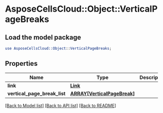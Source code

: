# AsposeCellsCloud::Object::VerticalPageBreaks

## Load the model package
```perl
use AsposeCellsCloud::Object::VerticalPageBreaks;
```

## Properties
Name | Type | Description | Notes
------------ | ------------- | ------------- | -------------
**link** | [**Link**](Link.md) |  | [optional] 
**vertical_page_break_list** | [**ARRAY[VerticalPageBreak]**](VerticalPageBreak.md) |  | [optional] 

[[Back to Model list]](../README.md#documentation-for-models) [[Back to API list]](../README.md#documentation-for-api-endpoints) [[Back to README]](../README.md)


